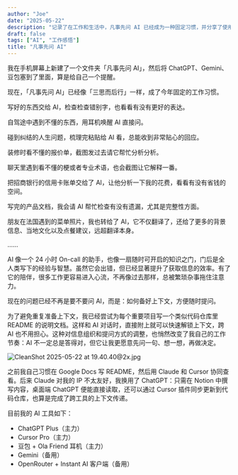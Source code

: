 ```yaml
---
author: "Joe"
date: "2025-05-22"
description: "记录了在工作和生活中，凡事先问 AI 已经成为一种固定习惯，并分享了使用 AI 的各种场景和心得，以及如何更好地与 AI 协作。"
draft: false
tags: ["AI", "工作感悟"]
title: "凡事先问 AI"
---
```


我在手机屏幕上新建了一个文件夹「凡事先问 AI」，然后将 ChatGPT、Gemini、豆包塞到了里面，算是给自己一个提醒。

现在，「凡事先问 AI」已经像「三思而后行」一样，成了今年固定的工作习惯。

写好的东西交给 AI，检查检查错别字，也看看有没有更好的表达。

自驾途中遇到不懂的东西，用耳机唤醒 AI 直接问。

碰到纠结的人生问题，梳理完粘贴给 AI 看，总能收到非常贴心的回应。

装修时看不懂的报价单，截图发过去请它帮忙分析分析。

聊天里遇到看不懂的梗或者专业术语，也会截图让它解释一番。

把招商银行的信用卡账单交给了 AI，让他分析一下我的花费，看看有没有省钱的空间。

写完的产品文档，我会请 AI 帮忙检查有没有遗漏，尤其是完整性方面。

朋友在法国遇到的菜单照片，我也转给了 AI，它不仅翻译了，还给了更多的背景信息、当地文化以及点餐建议，远超翻译本身。

……

AI 像一个 24 小时 On-call 的助手，也像一扇随时可开启的知识之门，门后是全人类写下的经验与智慧。虽然它会出错，但已经显著提升了获取信息的效率。有了它的陪伴，很多工作更容易进入心流，不再像过去那样，总被繁琐杂事拖住注意力。

现在的问题已经不再是要不要问 AI，而是：如何备好上下文，方便随时提问。

为了避免重复准备上下文，我已经尝试为每个重要项目写一个类似代码仓库里 README 的说明文档。这样和 AI 对话时，直接附上就可以快速解锁上下文，跨 AI 也不用担心。这种对信息组织和提问方式的调整，也悄然改变了我自己的工作节奏：AI 不一定总是答得对，但它让我更愿意先问一句、想一想，再做决定。

![CleanShot 2025-05-22 at 19.40.40@2x.jpg](/images/posts/ask-ai-first/CleanShot_2025-05-22_at_19.40.402x.webp)

之前我自己习惯在 Google Docs 写 README，然后用 Claude 和 Cursor 协同查看。后来 Claude 对我的 IP 不太友好，我换用了 ChatGPT：只需在 Notion 中撰写内容，桌面端 ChatGPT 便能直接读取，还可以通过 Cursor 插件同步更新到代码仓库，也算是完成了跨工具的上下文传递。

目前我的 AI 工具如下：

- ChatGPT Plus（主力）
- Cursor Pro（主力）
- 豆包 + Ola Friend 耳机（主力）
- Gemini（备用）
- OpenRouter + Instant AI 客户端（备用） 
